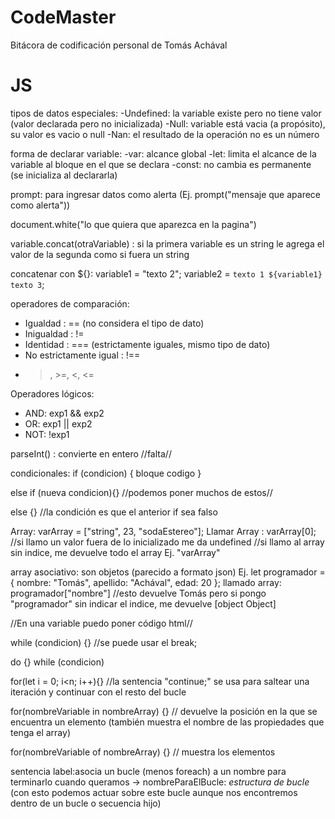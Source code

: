 # CodeMaster
Bitácora de codificación personal de Tomás Achával 

# JS

tipos de datos especiales:
-Undefined: la variable existe pero no tiene valor  (valor declarada pero no inicializada)
-Null: variable está vacia (a propósito), su valor es vacio o null 
-Nan: el resultado de la operación no es un número 

forma de declarar variable:
-var: alcance global
-let: limita el alcance de la variable al bloque en el que se declara
-const: no cambia es permanente (se inicializa al declararla)

prompt: para ingresar datos como alerta (Ej. prompt("mensaje que aparece como alerta"))

document.white("lo que quiera que aparezca en la pagina")

variable.concat(otraVariable) : si la primera variable es un string le agrega el valor de la segunda como si fuera un string 

concatenar con ${}:
variable1 = "texto 2";
variable2 = `texto 1 ${variable1} texto 3`;

operadores de comparación:
- Igualdad : == (no considera el tipo de dato)
- Inigualdad : !=
- Identidad : === (estrictamente iguales, mismo tipo de dato)
- No estrictamente igual : !== 
- >, >=, <, <=

Operadores lógicos:
- AND: exp1 && exp2
- OR: exp1 || exp2
- NOT: !exp1

parseInt() : convierte en entero //falta//

condicionales:
if (condicion) {
  bloque codigo
}

else if (nueva condicion){} //podemos poner muchos de estos//

else {} //la condición es que el anterior if sea falso

Array: varArray = ["string", 23, "sodaEstereo"]; 
Llamar Array : varArray[0]; //si llamo un valor fuera de lo inicializado me da undefined
//si llamo al array sin indice, me devuelve todo el array Ej. "varArray"

array asociativo: son objetos (parecido a formato json) Ej.
let programador = {
  nombre: "Tomás",
  apellido: "Achával",
  edad: 20
};
llamado array: programador["nombre"] //esto devuelve Tomás pero si pongo "programador" sin indicar el indice, me devuelve [object Object] 

//En una variable puedo poner código html//

while (condicion) {} //se puede usar el break;

do {} while (condicion) 

for(let i = 0; i<n; i++){} //la sentencia "continue;" se usa para saltear una iteración y continuar con el resto del bucle

for(nombreVariable in nombreArray) {} // devuelve la posición en la que se encuentra un elemento (también muestra el nombre de las propiedades que tenga el array)

for(nombreVariable of nombreArray) {} // muestra los elementos 

sentencia label:asocia un bucle (menos foreach) a un nombre para terminarlo cuando queramos -> nombreParaElBucle: *estructura de bucle*  (con esto podemos actuar sobre este bucle aunque nos encontremos dentro de un bucle o secuencia hijo)
